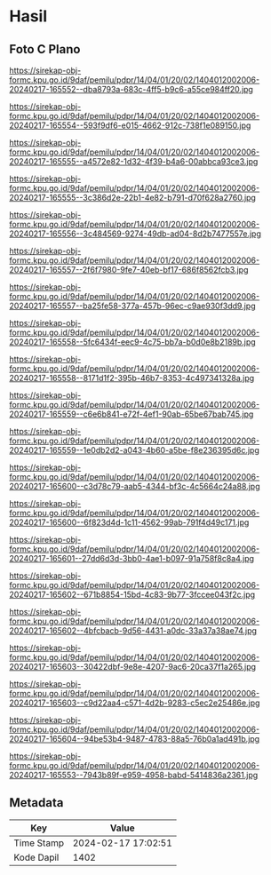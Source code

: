 # Hasil

## Foto C Plano

https://sirekap-obj-formc.kpu.go.id/9daf/pemilu/pdpr/14/04/01/20/02/1404012002006-20240217-165552--dba8793a-683c-4ff5-b9c6-a55ce984ff20.jpg

https://sirekap-obj-formc.kpu.go.id/9daf/pemilu/pdpr/14/04/01/20/02/1404012002006-20240217-165554--593f9df6-e015-4662-912c-738f1e089150.jpg

https://sirekap-obj-formc.kpu.go.id/9daf/pemilu/pdpr/14/04/01/20/02/1404012002006-20240217-165555--a4572e82-1d32-4f39-b4a6-00abbca93ce3.jpg

https://sirekap-obj-formc.kpu.go.id/9daf/pemilu/pdpr/14/04/01/20/02/1404012002006-20240217-165555--3c386d2e-22b1-4e82-b791-d70f628a2760.jpg

https://sirekap-obj-formc.kpu.go.id/9daf/pemilu/pdpr/14/04/01/20/02/1404012002006-20240217-165556--3c484569-9274-49db-ad04-8d2b7477557e.jpg

https://sirekap-obj-formc.kpu.go.id/9daf/pemilu/pdpr/14/04/01/20/02/1404012002006-20240217-165557--2f6f7980-9fe7-40eb-bf17-686f8562fcb3.jpg

https://sirekap-obj-formc.kpu.go.id/9daf/pemilu/pdpr/14/04/01/20/02/1404012002006-20240217-165557--ba25fe58-377a-457b-96ec-c9ae930f3dd9.jpg

https://sirekap-obj-formc.kpu.go.id/9daf/pemilu/pdpr/14/04/01/20/02/1404012002006-20240217-165558--5fc6434f-eec9-4c75-bb7a-b0d0e8b2189b.jpg

https://sirekap-obj-formc.kpu.go.id/9daf/pemilu/pdpr/14/04/01/20/02/1404012002006-20240217-165558--8171d1f2-395b-46b7-8353-4c497341328a.jpg

https://sirekap-obj-formc.kpu.go.id/9daf/pemilu/pdpr/14/04/01/20/02/1404012002006-20240217-165559--c6e6b841-e72f-4ef1-90ab-65be67bab745.jpg

https://sirekap-obj-formc.kpu.go.id/9daf/pemilu/pdpr/14/04/01/20/02/1404012002006-20240217-165559--1e0db2d2-a043-4b60-a5be-f8e236395d6c.jpg

https://sirekap-obj-formc.kpu.go.id/9daf/pemilu/pdpr/14/04/01/20/02/1404012002006-20240217-165600--c3d78c79-aab5-4344-bf3c-4c5664c24a88.jpg

https://sirekap-obj-formc.kpu.go.id/9daf/pemilu/pdpr/14/04/01/20/02/1404012002006-20240217-165600--6f823d4d-1c11-4562-99ab-791f4d49c171.jpg

https://sirekap-obj-formc.kpu.go.id/9daf/pemilu/pdpr/14/04/01/20/02/1404012002006-20240217-165601--27dd6d3d-3bb0-4ae1-b097-91a758f8c8a4.jpg

https://sirekap-obj-formc.kpu.go.id/9daf/pemilu/pdpr/14/04/01/20/02/1404012002006-20240217-165602--671b8854-15bd-4c83-9b77-3fccee043f2c.jpg

https://sirekap-obj-formc.kpu.go.id/9daf/pemilu/pdpr/14/04/01/20/02/1404012002006-20240217-165602--4bfcbacb-9d56-4431-a0dc-33a37a38ae74.jpg

https://sirekap-obj-formc.kpu.go.id/9daf/pemilu/pdpr/14/04/01/20/02/1404012002006-20240217-165603--30422dbf-9e8e-4207-9ac6-20ca37f1a265.jpg

https://sirekap-obj-formc.kpu.go.id/9daf/pemilu/pdpr/14/04/01/20/02/1404012002006-20240217-165603--c9d22aa4-c571-4d2b-9283-c5ec2e25486e.jpg

https://sirekap-obj-formc.kpu.go.id/9daf/pemilu/pdpr/14/04/01/20/02/1404012002006-20240217-165604--94be53b4-9487-4783-88a5-76b0a1ad491b.jpg

https://sirekap-obj-formc.kpu.go.id/9daf/pemilu/pdpr/14/04/01/20/02/1404012002006-20240217-165553--7943b89f-e959-4958-babd-5414836a2361.jpg


## Metadata

| Key        | Value               |
| ---------- | ------------------- |
| Time Stamp | 2024-02-17 17:02:51 |
| Kode Dapil | 1402                |



